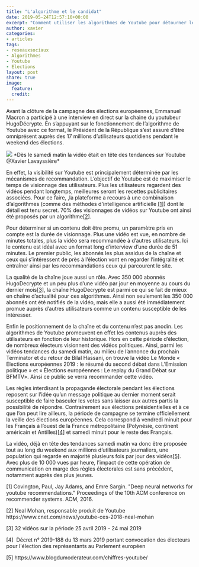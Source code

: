 ```yaml
---
title: "L'algorithme et le candidat"
date: 2019-05-24T12:57:10+00:00
excerpt: "Comment utiliser les algorithmes de Youtube pour détourner les règles électorales?"
author: xavier
categories:
- articles
tags:
- reseauxsociaux
- Algorithmes
- Youtube
- Elections
layout: post
share: true
image:
  feature: 
  credit: 
---
```

Avant la clôture de la campagne des élections européennes, Emmanuel Macron a participé à une interview en direct sur la chaine du youtubeur HugoDécrypte. En s’appuyant sur le fonctionnement de l’algorithme de Youtube avec ce format, le Président de la République s’est assuré d’être omniprésent auprès des 17 millions d’utilisateurs quotidiens pendant le weekend des élections. 

<img class="center-image" src="{{ site.url }}/images/meme-et-president.png">
*Dès le samedi matin la vidéo était en tête des tendances sur Youtube @Xavier Lavayssière*

En effet, la visibilité sur Youtube est principalement déterminée par les mécanismes de recommandation. L’objectif de Youtube est de maximiser le temps de visionnage des utilisateurs. Plus les utilisateurs regardent des vidéos pendant longtemps, meilleures seront les recettes publicitaires associées. Pour ce faire, ,la plateforme a recours à une combinaison d’algorithmes (comme des méthodes d'intelligence artificielle [[1]](#ref1)) dont le détail est tenu secret. 70% des visionnages de vidéos sur Youtube ont ainsi été proposés par un algorithme[[2]](#ref2).

Pour déterminer si un contenu doit être promu, un paramètre pris en compte est la durée de visionnage. Plus une vidéo est vue, en nombre de minutes totales, plus la vidéo sera recommandée à d’autres utilisateurs. Ici le contenu est idéal avec un format long d’interview d’une durée de 51 minutes. Le premier public, les abonnés les plus assidus de la chaîne et ceux qui s’intéressent de près à l’élection vont en regarder l’intégralité et entraîner ainsi par les recommandations ceux qui parcourent le site. 

La qualité de la chaîne joue aussi un rôle. Avec 350 000 abonnés  HugoDecrypte et un peu plus d’une vidéo par jour en moyenne au cours du dernier mois[[3]](#ref3), la chaîne HugoDecrypte est parmi ce qui se fait de mieux en chaîne d’actualité pour ces algorithmes. Ainsi non seulement les 350 000 abonnés ont été notifiés de la vidéo, mais elle a aussi été immédiatement promue auprès d’autres utilisateurs comme un contenu susceptible de les intéresser. 

Enfin le positionnement de la chaîne et du contenu n’est pas anodin. Les algorithmes de Youtube promeuvent en effet les contenus auprès des utilisateurs en fonction de leur historique. Hors en cette période d’élection, de nombreux électeurs visionnent des vidéos politiques. Ainsi, parmi les vidéos tendances du samedi matin, au milieu de l’annonce du prochain Terminator et du retour de Bilal Hassani, on trouve la vidéo Le Monde « Elections européennes 2019 : le résumé du second débat dans L’Emission politique » et « Élections européennes : Le replay du Grand Débat sur BFMTV». Ainsi ce public se verra recommander cette vidéo.

Les règles interdisant la propagande électorale pendant les élections reposent sur l’idée qu’un message politique au dernier moment serait susceptible de faire basculer les votes sans laisser aux autres partis la possibilité de répondre. Contrairement aux élections présidentielles et à ce que l’on peut lire ailleurs, la période de campagne se termine officiellement la veille des élections européennes. Cela correspond à vendredi minuit pour les Français à l’ouest de la France métropolitaine (Polynésie, continent américain et Antilles)[[4]](#ref4) et samedi minuit pour le reste des Français. 

La vidéo, déjà en tête des tendances samedi matin va donc être proposée tout au long du weekend aux millions d’utilisateurs journaliers, une population qui regarde en majorité plusieurs fois par jour des vidéos[[5]](#ref5). Avec plus de 10 000 vues par heure, l’impact de cette opération de communication en marge des règles électorales est sans précédent, notamment auprès des plus jeunes.

<p id="ref1">[1]&nbsp;Covington, Paul, Jay Adams, and Emre Sargin. &quot;Deep neural networks for youtube recommendations.&quot; Proceedings of the 10th ACM conference on recommender systems. ACM, 2016.</p>
<p id="ref2">[2]&nbsp;Neal Mohan, responsable produit de Youtube https://www.cnet.com/news/youtube-ces-2018-neal-mohan</p>
<p id="ref2">[3]&nbsp;32 vid&eacute;os sur la p&eacute;riode 25 avril 2019 - 24 mai 2019</span></p>
<p if="ref4">[4]&nbsp; D&eacute;cret n&deg; 2019-188 du 13 mars 2019 portant convocation des &eacute;lecteurs pour l&#39;&eacute;lection des repr&eacute;sentants au Parlement europ&eacute;en </p>
<p id="ref5">[5]&nbsp;https://www.blogdumoderateur.com/chiffres-youtube/</p>